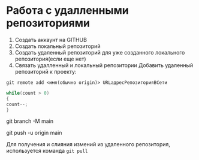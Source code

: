 # Работа с удалленными **репозиториями**
1. Создать аккаунт на GITHUB 
2. Создать локальный репозиторий
3. Создать удаленный репозиторий для уже созданного локального репозитория(если еще нет)
4. Связать удалленный и локальный репозитории
Добавить удаленный репозиторий к проекту:

`git remote add <имя(обычно origin)> URLадресРепозиторияВСети`

```C#
while(count > 0)
{
count--;
}
```

git branch -M main

git push -u origin main

Для получения и слияния измений из удаленного репозитория, используется команда
`git pull`
